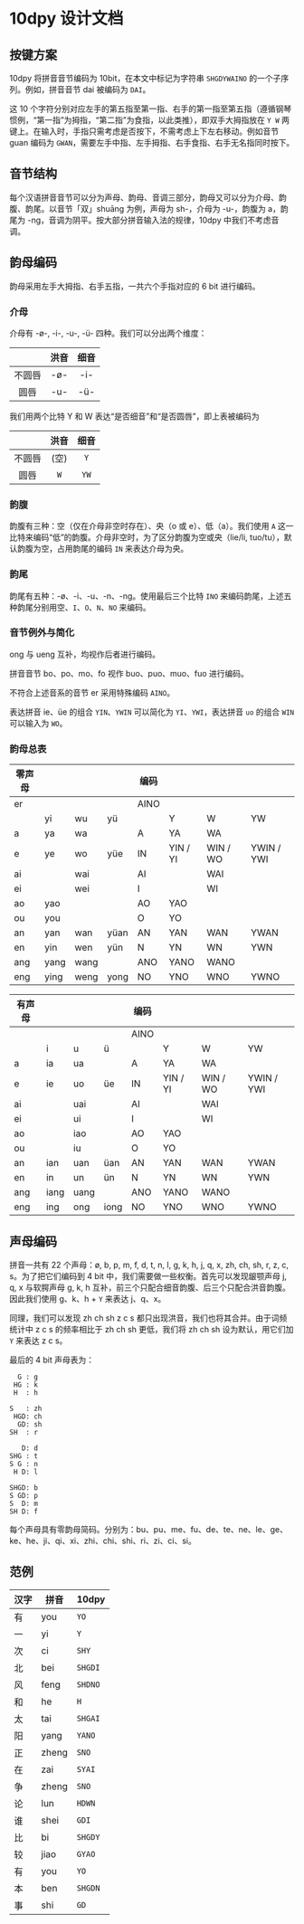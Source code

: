 # 10dpy 设计文档

## 按键方案

10dpy 将拼音音节编码为 10bit，在本文中标记为字符串 `SHGDYWAINO` 的一个子序列。例如，拼音音节 dai 被编码为 `DAI`。

这 10 个字符分别对应左手的第五指至第一指、右手的第一指至第五指（遵循钢琴惯例，“第一指”为拇指，“第二指”为食指，以此类推），即双手大拇指放在 `Y W` 两键上。在输入时，手指只需考虑是否按下，不需考虑上下左右移动。例如音节 guan 编码为 `GWAN`，需要左手中指、左手拇指、右手食指、右手无名指同时按下。

## 音节结构

每个汉语拼音音节可以分为声母、韵母、音调三部分，韵母又可以分为介母、韵腹、韵尾。以音节「双」shuāng 为例，声母为 sh-，介母为 -u-，韵腹为 a，韵尾为 -ng，音调为阴平。按大部分拼音输入法的规律，10dpy 中我们不考虑音调。

## 韵母编码

韵母采用左手大拇指、右手五指，一共六个手指对应的 6 bit 进行编码。

### 介母

介母有 -ø-, -i-, -u-, -ü- 四种。我们可以分出两个维度：

|        | 洪音 | 细音 |
| :----: | :--: | :--: |
| 不圆唇 | -ø-  | -i-  |
|  圆唇  | -u-  | -ü-  |

我们用两个比特 Y 和 W 表达“是否细音”和“是否圆唇”，即上表被编码为

|        | 洪音 | 细音 |
| :----: | :--: | :--: |
| 不圆唇 | (空) | `Y`  |
|  圆唇  | `W`  | `YW` |

### 韵腹

韵腹有三种：空（仅在介母非空时存在）、央（o 或 e）、低（a）。我们使用 `A` 这一比特来编码“低”的韵腹。介母非空时，为了区分韵腹为空或央（lie/li, tuo/tu），默认韵腹为空，占用韵尾的编码 `IN` 来表达介母为央。

### 韵尾

韵尾有五种：-ø、-i、-u、-n、-ng。使用最后三个比特 `INO` 来编码韵尾，上述五种韵尾分别用空、`I`、`O`、`N`、`NO` 来编码。

### 音节例外与简化

ong 与 ueng 互补，均视作后者进行编码。

拼音音节 bo、po、mo、fo 视作 buo、puo、muo、fuo 进行编码。

不符合上述音系的音节 er 采用特殊编码 `AINO`。

表达拼音 ie、üe 的组合 `YIN`、`YWIN` 可以简化为 `YI`、`YWI`，表达拼音 `uo` 的组合 `WIN` 可以输入为 `WO`。

### 韵母总表

| 零声母 |      |      |      | 编码 |          |          |            |
| ------ | ---- | ---- | ---- | ---- | -------- | -------- | ---------- |
| er     |      |      |      | AINO |          |          |            |
|        | yi   | wu   | yü   |      | Y        | W        | YW         |
| a      | ya   | wa   |      | A    | YA       | WA       |            |
| e      | ye   | wo   | yüe  | IN   | YIN / YI | WIN / WO | YWIN / YWI |
| ai     |      | wai  |      | AI   |          | WAI      |            |
| ei     |      | wei  |      | I    |          | WI       |            |
| ao     | yao  |      |      | AO   | YAO      |          |            |
| ou     | you  |      |      | O    | YO       |          |            |
| an     | yan  | wan  | yüan | AN   | YAN      | WAN      | YWAN       |
| en     | yin  | wen  | yün  | N    | YN       | WN       | YWN        |
| ang    | yang | wang |      | ANO  | YANO     | WANO     |            |
| eng    | ying | weng | yong | NO   | YNO      | WNO      | YWNO       |

| 有声母 |      |      |      | 编码 |          |          |            |
| ------ | ---- | ---- | ---- | ---- | -------- | -------- | ---------- |
|        |      |      |      | AINO |          |          |            |
|        | i    | u    | ü    |      | Y        | W        | YW         |
| a      | ia   | ua   |      | A    | YA       | WA       |            |
| e      | ie   | uo   | üe   | IN   | YIN / YI | WIN / WO | YWIN / YWI |
| ai     |      | uai  |      | AI   |          | WAI      |            |
| ei     |      | ui   |      | I    |          | WI       |            |
| ao     |      | iao  |      | AO   | YAO      |          |            |
| ou     |      | iu   |      | O    | YO       |          |            |
| an     | ian  | uan  | üan  | AN   | YAN      | WAN      | YWAN       |
| en     | in   | un   | ün   | N    | YN       | WN       | YWN        |
| ang    | iang | uang |      | ANO  | YANO     | WANO     |            |
| eng    | ing  | ong  | iong | NO   | YNO      | WNO      | YWNO       |

## 声母编码

拼音一共有 22 个声母：ø, b, p, m, f, d, t, n, l, g, k, h, j, q, x, zh, ch, sh, r, z, c, s。为了把它们编码到 4 bit 中，我们需要做一些权衡。首先可以发现龈颚声母 j, q, x 与软腭声母 g, k, h 互补，前三个只配合细音韵腹、后三个只配合洪音韵腹。因此我们使用 g、k、h + `Y` 来表达 j、q、x。

同理，我们可以发现 zh ch sh z c s 都只出现洪音，我们也将其合并。由于词频统计中 z c s 的频率相比于 zh ch sh 更低，我们将 zh ch sh 设为默认，用它们加 `Y` 来表达 z c s。

最后的 4 bit 声母表为：

```plain
  G : g
 HG : k
 H  : h
  
S   : zh
 HGD: ch
  GD: sh
SH  : r
 
   D: d
SHG : t
S G : n
 H D: l
 
SHGD: b
S GD: p
S  D: m
SH D: f
```

每个声母具有零韵母简码。分别为：bu、pu、me、fu、de、te、ne、le、ge、ke、he、ji、qi、xi、zhi、chi、shi、ri、zi、ci、si。

## 范例

| 汉字 | 拼音  | 10dpy   |
| ---- | ----- | ------- |
| 有   | you   | `YO`    |
| 一   | yi    | `Y`     |
| 次   | ci    | `SHY`   |
| 北   | bei   | `SHGDI` |
| 风   | feng  | `SHDNO` |
| 和   | he    | `H`     |
| 太   | tai   | `SHGAI` |
| 阳   | yang  | `YANO`  |
| 正   | zheng | `SNO`   |
| 在   | zai   | `SYAI`  |
| 争   | zheng | `SNO`   |
| 论   | lun   | `HDWN`  |
| 谁   | shei  | `GDI`   |
| 比   | bi    | `SHGDY` |
| 较   | jiao  | `GYAO`  |
| 有   | you   | `YO`    |
| 本   | ben   | `SHGDN` |
| 事   | shi   | `GD`    |

